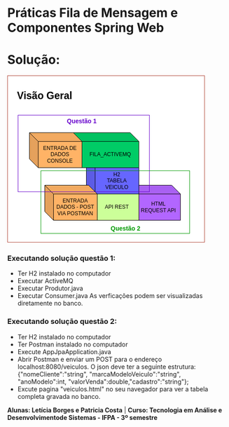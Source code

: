 
# Práticas Fila de Mensagem e Componentes Spring Web 

# Solução:

![visão geral integrando as duas questões](questoes.png) 

### Executando solução questão 1:
* Ter H2 instalado no computador
* Executar ActiveMQ
* Executar Produtor.java
* Executar Consumer.java
As verficações podem ser visualizadas diretamente no banco.

### Executando solução questão 2:
* Ter H2 instalado no computador
* Ter Postman instalado no computador
* Execute AppJpaApplication.java
* Abrir Postman e enviar um POST para o endereço localhost:8080/veiculos. O json deve ter a seguinte estrutura:
{"nomeCliente":"string", "marcaModeloVeiculo":"string", "anoModelo":int, "valorVenda":double,"cadastro":"string"};
* Excute pagina "veiculos.html" no seu navegador para ver a tabela completa gravada no banco.


**Alunas: Letícia Borges e Patricia Costa** |
**Curso: Tecnologia em Análise e Desenvolvimentode Sistemas - IFPA - 3º semestre**




